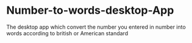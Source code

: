 # Number-to-words-desktop-App
The desktop app which convert the number you entered in number into words according to british or American standard
